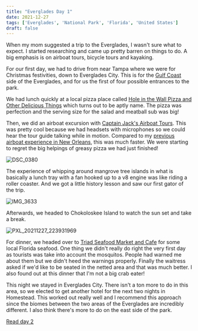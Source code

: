 ```yaml
---
title: "Everglades Day 1"
date: 2021-12-27
tags: ['Everglades', 'National Park', 'Florida', 'United States']
draft: false
---
```


When my mom suggested a trip to the Everglades, I wasn't sure what to expect. I started researching and came up pretty barren on things to do. A big emphasis is on airboat tours, bicycle tours and kayaking.

For our first day, we had to drive from near Tampa where we were for Christmas festivities, down to Everglades City. This is for the [Gulf Coast](https://www.nps.gov/ever/planyourvisit/gcdirections.htm) side of the Everglades, and for us the first of four possible entrances to the park.

We had lunch quickly at a local pizza place called [Hole in the Wall Pizza and Other Delicious Things](https://www.facebook.com/EvergladesHoleInTheWall) which turns out to be aptly name. The pizza was perfection and the serving size for the salad and meatball sub was big!

Then, we did an airboat excursion with [Captain Jack's Airboat Tours](https://www.captainjacksairboattours.com/). This was pretty cool because we had headsets with microphones so we could hear the tour guide talking while in motion. Compared to my [previous airboat experience in New Orleans](https://wereonlyalittlelost.tumblr.com/post/157926295221/swamp-tour-and-gators), this was much faster. We were starting to regret the big helpings of greasy pizza we had just finished!

![DSC_0380](/images/DSC_0380.png)

The experience of whipping around mangrove tree islands in what is basically a lunch tray with a fan hooked up to a v8 engine was like riding a roller coaster. And we got a little history lesson and saw our first gator of the trip. 

![IMG_3633](/images/IMG_3633.png)

Afterwards, we headed to Chokoloskee Island to watch the sun set and take a break.

![PXL_20211227_223931969](/images/PXL_20211227_223931969.png)

For dinner, we headed over to [Triad Seafood Market and Cafe](https://triadseafoodmarketcafe.com/) for some local Florida seafood. One thing we didn't really do right the very first day as tourists was take into account the mosquitos. People had warned me about them but we didn't heed the warnings properly. Finally the waitress asked if we'd like to be seated in the netted area and that was much better. I also found out at this dinner that I'm not a big crab eater!

This night we stayed in Everglades City. There isn't a ton more to do in this area, so we elected to get another hotel for the next two nights in Homestead. This worked out really well and I recommend this approach since the biomes between the two areas of the Everglades are incredibly different. I also think there's more to do on the east side of the park.

[Read day 2](../everglades_day_2/)
